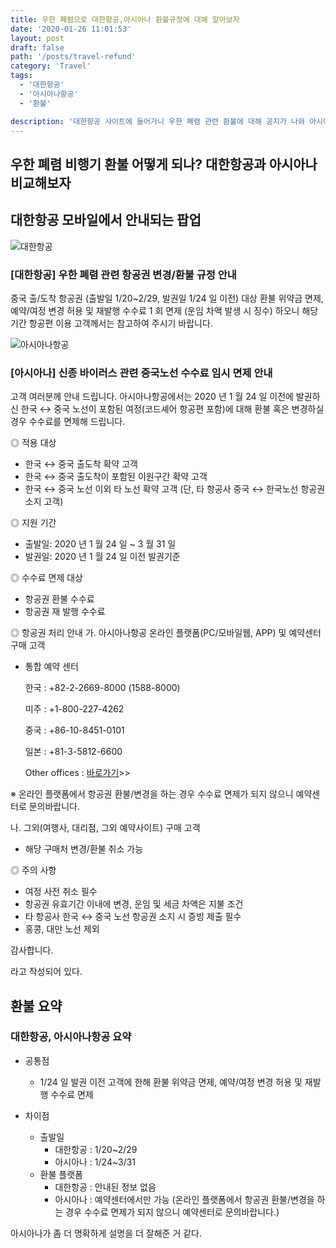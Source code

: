 ```yaml
---
title: 우한 폐렴으로 대한항공,아시아나 환불규정에 대해 알아보자
date: '2020-01-26 11:01:53'
layout: post
draft: false
path: '/posts/travel-refund'
category: 'Travel'
tags:
  - '대한항공'
  - '아시아나항공'
  - '환불'

description: '대한항공 사이트에 들어가니 우한 폐렴 관련 환불에 대해 공지가 나와 아시아나 항공는 어떤가 확인해 보았다.'
---
```


## 우한 폐렴 비행기 환불 어떻게 되나? 대한항공과 아시아나 비교해보자

## 대한항공 모바일에서 안내되는 팝업

![대한항공](./koreaair.jpeg)

### [대한항공] 우한 폐렴 관련 항공권 변경/환불 규정 안내

중국 출/도착 항공권 (출발일 1/20~2/29, 발권일 1/24 일 이전) 대상 환불 위약금 면제, 예약/여정 변경 허용 및 재발행 수수료 1 회 면제 (운임 차액 발생 시 징수) 하오니 해당 기간 항공편 이용 고객께서는 참고하여 주시기 바랍니다.

![아시아나항공](./asiana.jpeg)

### [아시아나] 신종 바이러스 관련 중국노선 수수료 임시 면제 안내

고객 여러분께 안내 드립니다.
아시아나항공에서는 2020 년 1 월 24 일 이전에 발권하신 한국 ↔ 중국 노선이 포함된 여정(코드셰어 항공편 포함)에 대해 환불 혹은 변경하실 경우 수수료를 면제해 드립니다.

◎ 적용 대상

- 한국 ↔ 중국 출도착 확약 고객
- 한국 ↔ 중국 출도착이 포함된 이원구간 확약 고객
- 한국 ↔ 중국 노선 이외 타 노선 확약 고객 (단, 타 항공사 중국 ↔ 한국노선 항공권 소지 고객)

◎ 지원 기간

- 출발일: 2020 년 1 월 24 일 ~ 3 월 31 일
- 발권일: 2020 년 1 월 24 일 이전 발권기준

◎ 수수료 면제 대상

- 항공권 환불 수수료
- 항공권 재 발행 수수료

◎ 항공권 처리 안내
가. 아시아나항공 온라인 플랫폼(PC/모바일웹, APP) 및 예약센터 구매 고객

- 통합 예약 센터

  한국 : +82-2-2669-8000 (1588-8000)

  미주 : +1-800-227-4262

  중국 : +86-10-8451-0101

  일본 : +81-3-5812-6600

  Other offices : [바로가기](https://flyasiana.com/C/KR/KO/contents/domestic-overseas-branches)>>

※ 온라인 플랫폼에서 항공권 환불/변경을 하는 경우 수수료 면제가 되지 않으니 예약센터로 문의바랍니다.

나. 그외(여행사, 대리점, 그외 예약사이트) 구매 고객

- 해당 구매처 변경/환불 취소 가능

◎ 주의 사항

- 여정 사전 취소 필수
- 항공권 유효기간 이내에 변경, 운임 및 세금 차액은 지불 조건
- 타 항공사 한국 ↔ 중국 노선 항공권 소지 시 증빙 제출 필수
- 홍콩, 대만 노선 제외

감사합니다.

라고 작성되어 있다.

## 환불 요약

### 대한항공, 아시아나항공 요약

- 공통점

  - 1/24 일 발권 이전 고객에 한해 환불 위약금 면제, 예약/여정 변경 허용 및 재발행 수수료 면제

- 차이점
  - 출발일
    - 대한항공 : 1/20~2/29
    - 아시아나 : 1/24~3/31
  - 환불 플랫폼
    - 대한항공 : 안내된 정보 없음
    - 아시아나 : 예약센터에서만 가능 (온라인 플랫폼에서 항공권 환불/변경을 하는 경우 수수료 면제가 되지 않으니 예약센터로 문의바랍니다.)

아시아나가 좀 더 명확하게 설명을 더 잘해준 거 같다.
